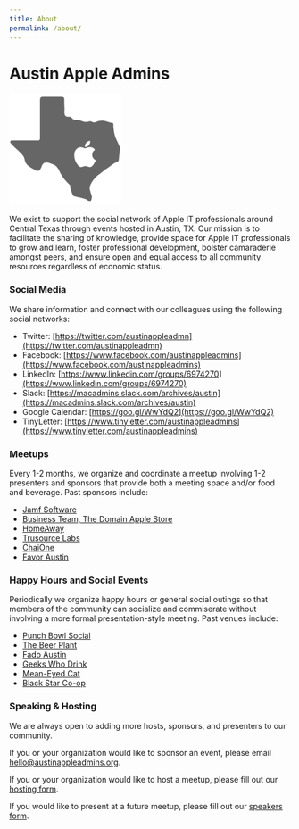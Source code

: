 ```yaml
---
title: About
permalink: /about/
---
```


# Austin Apple Admins 

<img src="/assets/images/aaa.png" alt="Austin Apple Admins" style="width: 200px;align: center;" />

We exist to support the social network of Apple IT professionals around Central Texas through events hosted in Austin, TX. Our mission is to facilitate the sharing of knowledge, provide space for Apple IT professionals to grow and learn, foster professional development, bolster camaraderie amongst peers, and ensure open and equal access to all community resources regardless of economic status.

### Social Media

We share information and connect with our colleagues using the following social networks:

* Twitter: [https://twitter.com/austinappleadmn](https://twitter.com/austinappleadmn)
* Facebook: [https://www.facebook.com/austinappleadmins](https://www.facebook.com/austinappleadmins)
* LinkedIn: [https://www.linkedin.com/groups/6974270](https://www.linkedin.com/groups/6974270)
* Slack: [https://macadmins.slack.com/archives/austin](https://macadmins.slack.com/archives/austin)
* Google Calendar: [https://goo.gl/WwYdQ2](https://goo.gl/WwYdQ2)
* TinyLetter: [https://www.tinyletter.com/austinappleadmins](https://www.tinyletter.com/austinappleadmins)

### Meetups

Every 1-2 months, we organize and coordinate a meetup involving 1-2 presenters and sponsors that provide both a meeting space and/or food and beverage. Past sponsors include:

* [Jamf Software](http://www.jamfsoftware.com/)
* [Business Team, The Domain Apple Store](http://www.apple.com/retail/thedomain/)
* [HomeAway](http://www.homeaway.com/)
* [Trusource Labs](http://www.trusourcelabs.com/)
* [ChaiOne](https://chaione.com/)
* [Favor Austin](http://favordelivery.com)

### Happy Hours and Social Events

Periodically we organize happy hours or general social outings so that members of the community can socialize and commiserate without involving a more formal presentation-style meeting. Past venues include:

* [Punch Bowl Social](http://www.punchbowlsocial.com/location/austin)
* [The Beer Plant](http://www.thebeerplant.com)
* [Fado Austin](http://www.fadoirishpub.com/austin/)
* [Geeks Who Drink](http://www.geekswhodrink.com/venue?id=199270)
* [Mean-Eyed Cat](http://themeaneyedcat.com/)
* [Black Star Co-op](http://www.blackstar.coop/)

### Speaking & Hosting

We are always open to adding more hosts, sponsors, and presenters to our community. 

If you or your organization would like to sponsor an event, please email [hello@austinappleadmins.org](mailto:hello@austinappleadmins.org).

If you or your organization would like to host a meetup, please fill out our [hosting form](https://goo.gl/forms/cKaOxNaMgm0N8M4c2).

If you would like to present at a future meetup, please fill out our [speakers form](https://goo.gl/forms/SlplkdmkkyKpG7982).
